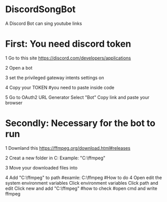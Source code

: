 # DiscordSongBot
A Discord Bot can sing youtube links

# First: You need discord token
1 Go to this site
https://discord.com/developers/applications

2 Open a bot

3  set the privileged gateway intents settings on

4 Copy your TOKEN
#you need to paste inside code

5 Go to OAuth2 URL Generator
  Select "Bot"
  Copy link and paste your browser

# Secondly: Necessary for the bot to run
1 Downland this
https://ffmpeg.org/download.html#releases

2 Creat a new folder in C:
Example: "C:\ffmpeg"

3 Move your downloaded files into 

4 Add "C:\ffmpeg" to path #examle: C:\ffmpeg
#How to do 4
Open edit the system environment variables
Click environment variables
Click path and edit
Click new and add "C:\ffmpeg"
#how to check 
#open cmd and write ffmpeg
